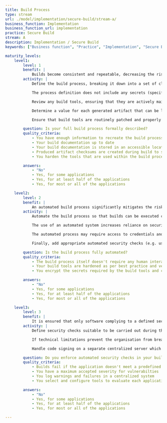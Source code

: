 ```yaml
---
title: Build Process
type: stream
url: ./model/implementation/secure-build/stream-a/
business_function: Implementation
business_function_url: implementation
practice: Secure Build
stream: A
description: Implementation / Secure Build
keywords: ["Business function", "Practice", "Implementation", "Secure Build"]

maturity_levels:
    level1:
        level: 1
        benefit: |
            Builds become consistent and repeatable, decreasing the risk of human errors leading to security issues.
        activity: |
            Define the build process, breaking it down into a set of clear instructions to either be followed by a person or an automated tool. The build process definition describes the whole process end-to-end so that the person or tool can follow it consistently each time and produce the same result. The definition is stored centrally and accessible to any tools or people. Avoid storing multiple copies as they may become unaligned and outdated.

            The process definition does not include any secrets (specifically considering those needed during the build process).

            Review any build tools, ensuring that they are actively maintained by vendors and up-to-date with security patches. Harden each tool’s configuration so that it is aligned with vendor guidelines and industry best practices.

            Determine a value for each generated artifact that can be later used to verify its integrity, such as a signature or a hash. Protect this value and, if the artifact is signed, the private signing certificate.

            Ensure that build tools are routinely patched and properly hardened.

        question: Is your full build process formally described?
        quality_criteria:
            - You have enough information to recreate the build processes
            - Your build documentation up to date
            - Your build documentation is stored in an accessible location
            - Produced artifact checksums are created during build to support later verification
            - You harden the tools that are used within the build process

        answers:
            - "No"
            - Yes, for some applications
            - Yes, for at least half of the applications
            - Yes, for most or all of the applications

    level2:
        level: 2
        benefit: |
            An automated build process significantly mitigates the risk of human errors and decreases operational costs.
        activity: |
            Automate the build process so that builds can be executed consistently anytime. The build process shouldn't typically require any intervention, further reducing the likelihood of human error.

            The use of an automated system increases reliance on security of the build tooling and makes hardening and maintaining the toolset even more critical. Pay particular attention to the interfaces of those tools, such as web-based portals and how they can be locked-down. The exposure of a build tool to the network could allow a malicious actor to tamper with the integrity of the process. This might, for example, allow malicious code to be built into software.

            The automated process may require access to credentials and secrets required to build the software, such as the code signing certificate or access to repositories. Handle these with care. Sign generated artifacts using a certificate that identifies the organization or business unit that built it, such that its integrity and can be verified later.

            Finally, add appropriate automated security checks (e.g. using SAST tools) in the pipeline to leverage the automation for security benefit.

        question: Is the build process fully automated?
        quality_criteria:
            - The build process itself doesn't require any human interaction
            - Your build tools are hardened as per best practice and vendor guidance
            - You encrypt the secrets required by the build tools and control access based on the principle of least privilege

        answers:
            - "No"
            - Yes, for some applications
            - Yes, for at least half of the applications
            - Yes, for most or all of the applications

    level3:
        level: 3
        benefit: |
            It is ensured that only software complying to a defined security baseline gets built.
        activity: |
            Define security checks suitable to be carried out during the build process, as well as minimum criteria for passing the build - these might differ according to the risk profiles of various applications. Include the respective security checks in the build and enforce breaking the build process in case the predefined criteria are not met. Trigger warnings for issues below the threshold and log these to a centralized system to track them and take actions. If sensible, implement an exception mechanism to bypass this behaviour if the risk of a particular vulnerability has been accepted or mitigated. However, ensure these cases are explicitely approved first and log their occurence together with a rationale.

            If technical limitations prevent the organisation from breaking the build automatically, ensure the same effect via other measures, such as a clear policy and regular audit.

            Handle code signing on a separate centralized server which does not expose the certificate to the system executing the build. Where possible, use a deterministic method that outputs byte-for-byte reproducible artifacts.

        question: Do you enforce automated security checks in your build processes?
        quality_criteria:
            - Builds fail if the application doesn't meet a predefined security baseline
            - You have a maximum accepted severity for vulnerabilties
            - You log warnings and failures in a centralized system
            - You select and configure tools to evaluate each application against its security requirements at least once a year

        answers:
            - "No"
            - Yes, for some applications
            - Yes, for at least half of the applications
            - Yes, for most or all of the applications

---
```

